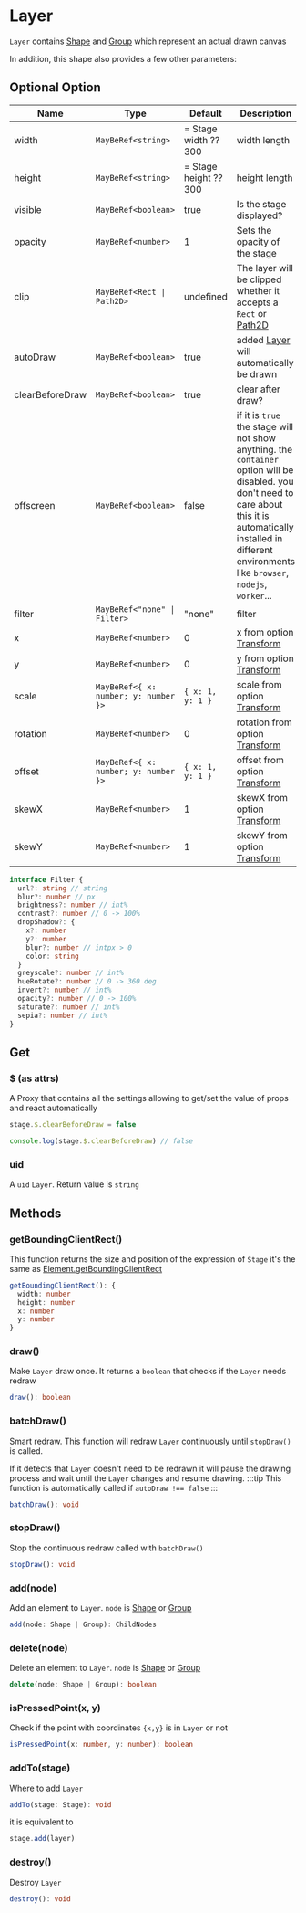 # Layer

`Layer` contains [Shape](./Shape) and [Group](./Group) which represent an actual drawn canvas

In addition, this shape also provides a few other parameters:

## Optional Option

| Name            | Type                                 | Default               | Description                                                                                                                                                                                                                |
| --------------- | ------------------------------------ | --------------------- | -------------------------------------------------------------------------------------------------------------------------------------------------------------------------------------------------------------------------- |
| width           | `MayBeRef<string>`                   | = Stage width ?? 300  | width length                                                                                                                                                                                                               |
| height          | `MayBeRef<string>`                   | = Stage height ?? 300 | height length                                                                                                                                                                                                              |
| visible         | `MayBeRef<boolean>`                  | true                  | Is the stage displayed?                                                                                                                                                                                                    |
| opacity         | `MayBeRef<number>`                   | 1                     | Sets the opacity of the stage                                                                                                                                                                                              |
| clip            | `MayBeRef<Rect \| Path2D>`           | undefined             | The layer will be clipped whether it accepts a `Rect` or [Path2D](https://developer.mozilla.org/en-US/docs/Web/API/Path2D/Path2D)                                                                                          |
| autoDraw        | `MayBeRef<boolean>`                  | true                  | added [Layer](./Layer) will automatically be drawn                                                                                                                                                                         |
| clearBeforeDraw | `MayBeRef<boolean>`                  | true                  | clear after draw?                                                                                                                                                                                                          |
| offscreen       | `MayBeRef<boolean>`                  | false                 | if it is `true` the stage will not show anything. the `container` option will be disabled. you don't need to care about this it is automatically installed in different environments like `browser`, `nodejs`, `worker`... |
| filter          | `MayBeRef<"none" \| Filter>`         | "none"                | filter                                                                                                                                                                                                                     |
| x               | `MayBeRef<number>`                   | 0                     | x from option [Transform](/guide/styling/transform)                                                                                                                                                                        |
| y               | `MayBeRef<number>`                   | 0                     | y from option [Transform](/guide/styling/transform)                                                                                                                                                                        |
| scale           | `MayBeRef<{ x: number; y: number }>` | `{ x: 1, y: 1 }`      | scale from option [Transform](/guide/styling/transform)                                                                                                                                                                    |
| rotation        | `MayBeRef<number>`                   | 0                     | rotation from option [Transform](/guide/styling/transform)                                                                                                                                                                 |
| offset          | `MayBeRef<{ x: number; y: number }>` | `{ x: 1, y: 1 }`      | offset from option [Transform](/guide/styling/transform)                                                                                                                                                                   |
| skewX           | `MayBeRef<number>`                   | 1                     | skewX from option [Transform](/guide/styling/transform)                                                                                                                                                                    |
| skewY           | `MayBeRef<number>`                   | 1                     | skewY from option [Transform](/guide/styling/transform)                                                                                                                                                                    |

```ts
interface Filter {
  url?: string // string
  blur?: number // px
  brightness?: number // int%
  contrast?: number // 0 -> 100%
  dropShadow?: {
    x?: number
    y?: number
    blur?: number // intpx > 0
    color: string
  }
  greyscale?: number // int%
  hueRotate?: number // 0 -> 360 deg
  invert?: number // int%
  opacity?: number // 0 -> 100%
  saturate?: number // int%
  sepia?: number // int%
}
```

## Get

### $ (as attrs)

A Proxy that contains all the settings allowing to get/set the value of props and react automatically

```ts
stage.$.clearBeforeDraw = false

console.log(stage.$.clearBeforeDraw) // false
```

### uid

A `uid` `Layer`. Return value is `string`

## Methods

### getBoundingClientRect()

This function returns the size and position of the expression of `Stage` it's the same as [Element.getBoundingClientRect](https://developer.mozilla.org/en-US/docs/Web/API/Element/getBoundingClientRect)

```ts
getBoundingClientRect(): {
  width: number
  height: number
  x: number
  y: number
}
```

### draw()

Make `Layer` draw once. It returns a `boolean` that checks if the `Layer` needs redraw

```ts
draw(): boolean
```

### batchDraw()

Smart redraw. This function will redraw `Layer` continuously until `stopDraw()` is called.

If it detects that `Layer` doesn't need to be redrawn it will pause the drawing process and wait until the `Layer` changes and resume drawing.
:::tip
This function is automatically called if `autoDraw !== false`
:::

```ts
batchDraw(): void
```

### stopDraw()

Stop the continuous redraw called with `batchDraw()`

```ts
stopDraw(): void
```

### add(node)

Add an element to `Layer`. `node` is [Shape](./Shape) or [Group](./Group)

```ts
add(node: Shape | Group): ChildNodes
```

### delete(node)

Delete an element to `Layer`. `node` is [Shape](./Shape) or [Group](./Group)

```ts
delete(node: Shape | Group): boolean
```

### isPressedPoint(x, y)

Check if the point with coordinates `{x,y}` is in `Layer` or not

```ts
isPressedPoint(x: number, y: number): boolean
```

### addTo(stage)

Where to add `Layer`

```ts
addTo(stage: Stage): void
```

it is equivalent to

```ts
stage.add(layer)
```

### destroy()

Destroy `Layer`

```ts
destroy(): void
```
